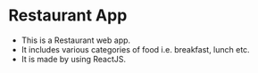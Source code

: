 # Restaurant App

* This is a Restaurant web app.
* It includes various categories of food i.e. breakfast, lunch etc.
* It is made by using ReactJS.
